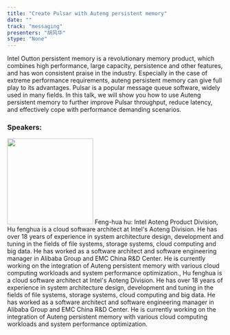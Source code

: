 ```yaml
---
title: "Create Pulsar with Auteng persistent memory"
date: "" 
track: "messaging"
presenters: "胡风华"
stype: "None"
---
```

Intel Outton persistent memory is a revolutionary memory product, which combines high performance, large capacity, persistence and other features, and has won consistent praise in the industry. Especially in the case of extreme performance requirements, auteng persistent memory can give full play to its advantages. Pulsar is a popular message queue software, widely used in many fields. In this talk, we will show you how to use Auteng persistent memory to further improve Pulsar throughput, reduce latency, and effectively cope with performance demanding scenarios.
 ### Speakers: 
 <img src="images/speaker/1181.png" width="200" />
 Feng-hua hu: Intel Aoteng Product Division, Hu fenghua is a cloud software architect at Intel's Aoteng Division. He has over 18 years of experience in system architecture design, development and tuning in the fields of file systems, storage systems, cloud computing and big data. He has worked as a software architect and software engineering manager in Alibaba Group and EMC China R&D Center. He is currently working on the integration of Auteng persistent memory with various cloud computing workloads and system performance optimization., Hu fenghua is a cloud software architect at Intel's Aoteng Division. He has over 18 years of experience in system architecture design, development and tuning in the fields of file systems, storage systems, cloud computing and big data. He has worked as a software architect and software engineering manager in Alibaba Group and EMC China R&D Center. He is currently working on the integration of Auteng persistent memory with various cloud computing workloads and system performance optimization.
 